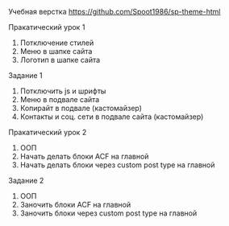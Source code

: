 Учебная верстка
https://github.com/Spoot1986/sp-theme-html

Пракатический урок 1

1. Потключение стилей
2. Меню в шапке сайта
3. Логотип в шапке сайта


Задание 1
1. Потключить js и шрифты
2. Меню в подвале сайта
4. Копирайт в подвале (кастомайзер)
5. Контакты и соц. сети в подвале сайта (кастомайзер)


Пракатический урок 2
1. ООП
2. Начать делать блоки ACF на главной
3. Начать делать блоки через custom post type на главной


Задание 2
1. ООП
2. Заночить блоки ACF на главной
3. Заночить блоки через custom post type на главной
